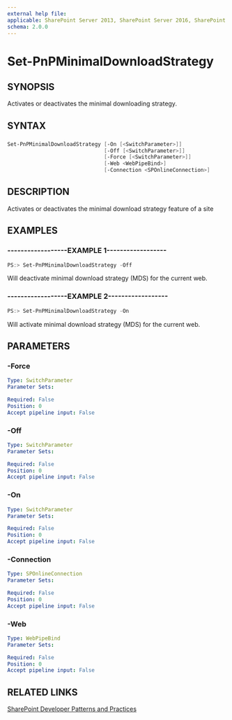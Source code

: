 ```yaml
---
external help file:
applicable: SharePoint Server 2013, SharePoint Server 2016, SharePoint Online
schema: 2.0.0
---
```

# Set-PnPMinimalDownloadStrategy

## SYNOPSIS
Activates or deactivates the minimal downloading strategy.

## SYNTAX 

### 
```powershell
Set-PnPMinimalDownloadStrategy [-On [<SwitchParameter>]]
                               [-Off [<SwitchParameter>]]
                               [-Force [<SwitchParameter>]]
                               [-Web <WebPipeBind>]
                               [-Connection <SPOnlineConnection>]
```

## DESCRIPTION
Activates or deactivates the minimal download strategy feature of a site

## EXAMPLES

### ------------------EXAMPLE 1------------------
```powershell
PS:> Set-PnPMinimalDownloadStrategy -Off
```

Will deactivate minimal download strategy (MDS) for the current web.

### ------------------EXAMPLE 2------------------
```powershell
PS:> Set-PnPMinimalDownloadStrategy -On
```

Will activate minimal download strategy (MDS) for the current web.

## PARAMETERS

### -Force


```yaml
Type: SwitchParameter
Parameter Sets: 

Required: False
Position: 0
Accept pipeline input: False
```

### -Off


```yaml
Type: SwitchParameter
Parameter Sets: 

Required: False
Position: 0
Accept pipeline input: False
```

### -On


```yaml
Type: SwitchParameter
Parameter Sets: 

Required: False
Position: 0
Accept pipeline input: False
```

### -Connection


```yaml
Type: SPOnlineConnection
Parameter Sets: 

Required: False
Position: 0
Accept pipeline input: False
```

### -Web


```yaml
Type: WebPipeBind
Parameter Sets: 

Required: False
Position: 0
Accept pipeline input: False
```

## RELATED LINKS

[SharePoint Developer Patterns and Practices](http://aka.ms/sppnp)